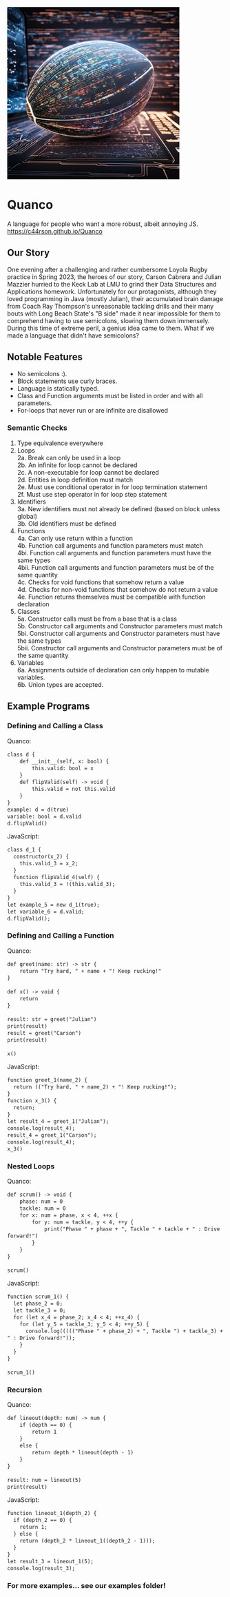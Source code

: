 <img src="https://github.com/c44rson/Quanco/blob/main/docs/QuancoLogo.png" alt="Quanco Logo" width="400" height="400">

# Quanco
A language for people who want a more robust, albeit annoying JS.
https://c44rson.github.io/Quanco

## Our Story
One evening after a challenging and rather cumbersome Loyola Rugby practice in Spring 2023, the heroes of our story, Carson Cabrera and Julian Mazzier hurried to the Keck Lab at LMU to grind their Data Structures and Applications homework. Unfortunately for our protagonists, although they loved programming in Java (mostly Julian), their accumulated brain damage from Coach Ray Thompson's unreasonable tackling drills and their many bouts with Long Beach State's "B side" made it near impossible for them to comprehend having to use semicolons, slowing them down immensely. During this time of extreme peril, a genius idea came to them. What if we made a language that didn't have semicolons?

## Notable Features
* No semicolons :).
* Block statements use curly braces.
* Language is statically typed.
* Class and Function arguments must be listed in order and with all parameters.
* For-loops that never run or are infinite are disallowed

### Semantic Checks
1. Type equivalence everywhere
2. Loops<br>
2a. Break can only be used in a loop<br>
2b. An infinite for loop cannot be declared<br>
2c. A non-executable for loop cannot be declared<br>
2d. Entities in loop definition must match<br>
2e. Must use conditional operator in for loop termination statement<br>
2f. Must use step operator in for loop step statement
3. Identifiers<br>
3a. New identifiers must not already be defined (based on block unless global)<br>
3b. Old identifiers must be defined
4. Functions<br>
4a. Can only use return within a function<br>
4b. Function call arguments and function parameters must match<br>
4bi. Function call arguments and function parameters must have the same types<br>
4bii. Function call arguments and function parameters must be of the same quantity<br>
4c. Checks for void functions that somehow return a value<br>
4d. Checks for non-void functions that somehow do not return a value<br>
4e. Function returns themselves must be compatible with function declaration
5. Classes<br>
5a. Constructor calls must be from a base that is a class<br>
5b. Constructor call arguments and Constructor parameters must match<br>
5bi. Constructor call arguments and Constructor parameters must have the same types<br>
5bii. Constructor call arguments and Constructor parameters must be of the same quantity
6. Variables<br>
6a. Assignments outside of declaration can only happen to mutable variables.<br>
6b. Union types are accepted.<br>

## Example Programs
### Defining and Calling a Class
Quanco:
```
class d {
    def __init__(self, x: bool) {
        this.valid: bool = x
    }
    def flipValid(self) -> void {
        this.valid = not this.valid
    }
}
example: d = d(true)
variable: bool = d.valid
d.flipValid()
```
JavaScript:
```
class d_1 {
  constructor(x_2) {
    this.valid_3 = x_2;
  }
  function flipValid_4(self) {
    this.valid_3 = !(this.valid_3);
  }
}
let example_5 = new d_1(true);
let variable_6 = d.valid;
d.flipValid();
```
### Defining and Calling a Function
Quanco:
```
def greet(name: str) -> str {
    return "Try hard, " + name + "! Keep rucking!"
}

def x() -> void {
    return
}

result: str = greet("Julian")
print(result)
result = greet("Carson")
print(result)

x()
```
JavaScript:
```
function greet_1(name_2) {
  return (("Try hard, " + name_2) + "! Keep rucking!");
}
function x_3() {
  return;
}
let result_4 = greet_1("Julian");
console.log(result_4);
result_4 = greet_1("Carson");
console.log(result_4);
x_3()

```
### Nested Loops
Quanco:
```
def scrum() -> void {
    phase: num = 0
    tackle: num = 0
    for x: num = phase, x < 4, ++x {
        for y: num = tackle, y < 4, ++y {
            print("Phase " + phase + ", Tackle " + tackle + " : Drive forward!")
        }
    }
}

scrum()
```
JavaScript:
```
function scrum_1() {
  let phase_2 = 0;
  let tackle_3 = 0;
  for (let x_4 = phase_2; x_4 < 4; ++x_4) {
    for (let y_5 = tackle_3; y_5 < 4; ++y_5) {
      console.log((((("Phase " + phase_2) + ", Tackle ") + tackle_3) + " : Drive forward!"));
    }
  }
}

scrum_1()

```
### Recursion
Quanco:
```
def lineout(depth: num) -> num {
    if (depth == 0) {
        return 1
    }
    else {
        return depth * lineout(depth - 1)
    }
}

result: num = lineout(5)
print(result)
```
JavaScript:
```
function lineout_1(depth_2) {
  if (depth_2 == 0) {
    return 1;
  } else {
    return (depth_2 * lineout_1((depth_2 - 1)));
  }
}
let result_3 = lineout_1(5);
console.log(result_3);
```
### For more examples... see our examples folder!
